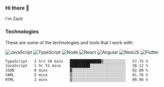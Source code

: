 ### Hi there 👋
I'm Zack

### Technologies
These are some of the technologies and tools that I work with:

![JavaScript](https://img.shields.io/badge/JavaScript-323330.svg?logo=javascript&logoColor=F7DF1E) 
![TypeScript](https://img.shields.io/badge/TypeScript-007ACC.svg?logo=typescript&logoColor=white) 
![Node](https://img.shields.io/badge/Node.js-43853D.svg?logo=node.js&logoColor=white)
![React](https://img.shields.io/badge/React-20232a.svg?logo=react&logoColor=61DAFB) 
![Angular](https://img.shields.io/badge/Angular-E23237.svg?logo=angularjs&logoColor=white)
![NestJS](https://img.shields.io/badge/NestJS-E0234E?logo=nestjs&logoColor=white)
![Flutter](https://img.shields.io/badge/Flutter-02569B.svg?logo=flutter&logoColor=white)

<!--START_SECTION:waka-->

```txt
TypeScript   2 hrs 58 mins   ██████████████▒░░░░░░░░░░   57.75 %
JavaScript   1 hr 51 mins    █████████░░░░░░░░░░░░░░░░   36.12 %
JSON         8 mins          ▓░░░░░░░░░░░░░░░░░░░░░░░░   02.80 %
YAML         5 mins          ▒░░░░░░░░░░░░░░░░░░░░░░░░   01.76 %
HTML         2 mins          ▒░░░░░░░░░░░░░░░░░░░░░░░░   00.96 %
```

<!--END_SECTION:waka-->
